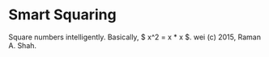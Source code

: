 # Smart Squaring

Square numbers intelligently. Basically, $ x^2 = x * x $.
wei
(c) 2015, Raman A. Shah.
